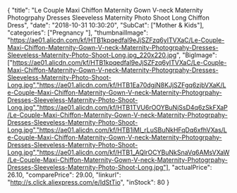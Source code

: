 {
	"title": "Le Couple Maxi Chiffon Maternity Gown V-neck Maternity Photogrpahy Dresses Sleeveless Maternity Photo Shoot Long Chiffon Dress",
	"date": "2018-10-31 10:30:20",
	"SubCat": ["Mother & Kids"],
	"categories": ["Pregnancy "],
	"thumbnailImage": "https://ae01.alicdn.com/kf/HTB1kpqedfal9eJjSZFzq6yITVXaC/Le-Couple-Maxi-Chiffon-Maternity-Gown-V-neck-Maternity-Photogrpahy-Dresses-Sleeveless-Maternity-Photo-Shoot-Long.jpg_220x220.jpg",
	"BigImage": ["https://ae01.alicdn.com/kf/HTB1kpqedfal9eJjSZFzq6yITVXaC/Le-Couple-Maxi-Chiffon-Maternity-Gown-V-neck-Maternity-Photogrpahy-Dresses-Sleeveless-Maternity-Photo-Shoot-Long.jpg","https://ae01.alicdn.com/kf/HTB1Ea70dgjN8KJjSZFgq6zjbVXaK/Le-Couple-Maxi-Chiffon-Maternity-Gown-V-neck-Maternity-Photogrpahy-Dresses-Sleeveless-Maternity-Photo-Shoot-Long.jpg","https://ae01.alicdn.com/kf/HTB1TVU6rOOYBuNjSsD4q6zSkFXaP/Le-Couple-Maxi-Chiffon-Maternity-Gown-V-neck-Maternity-Photogrpahy-Dresses-Sleeveless-Maternity-Photo-Shoot-Long.jpg","https://ae01.alicdn.com/kf/HTB1iMI_rLuSBuNkHFqDq6xfhVXas/Le-Couple-Maxi-Chiffon-Maternity-Gown-V-neck-Maternity-Photogrpahy-Dresses-Sleeveless-Maternity-Photo-Shoot-Long.jpg","https://ae01.alicdn.com/kf/HTB1_AQlrOCYBuNkSnaVq6AMsVXaW/Le-Couple-Maxi-Chiffon-Maternity-Gown-V-neck-Maternity-Photogrpahy-Dresses-Sleeveless-Maternity-Photo-Shoot-Long.jpg"],
	"actualPrice": 26.10,
	"comparePrice": 29.00,
	"linkurl": "http://s.click.aliexpress.com/e/IdStTio",
	"inStock": 80
}
